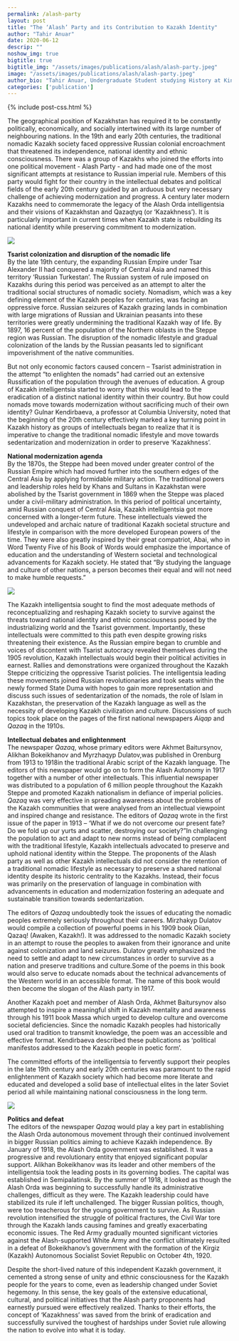 ```yaml
---
permalink: /alash-party
layout: post
title: "The ‘Alash’ Party and its Contribution to Kazakh Identity"
author: "Tahir Anuar"
date: 2020-06-12
descrip: ""
noshow_img: true
bigtitle: true
bigtitle_img: "/assets/images/publications/alash/alash-party.jpeg"
image: "/assets/images/publications/alash/alash-party.jpeg"
author_bio: "Tahir Anuar, Undergraduate Student studying History at King’s College London."
categories: ['publication']
---
```

{% include post-css.html %}

<style>
  .post-bigtitle > div > h1 {
    font-size: 5.2rem;
  }

  ul:not(.usa-sidenav-list) > li {
    list-style-type: "– ";
    margin-bottom: 0!important;
  }

img {
  display: block; 
  margin-left: auto; 
  margin-right: auto; 
  max-height: 500px;
  width: auto; 
}

</style>

The geographical position of Kazakhstan has required it to be constantly politically, economically, and socially intertwined with its large number of neighbouring nations. In the 19th and early 20th centuries, the traditional nomadic Kazakh society faced oppressive Russian colonial encroachment that threatened its independence, national identity and ethnic consciousness. There was a group of Kazakhs who joined the efforts into one political movement - Alash Party - and had made one of the most significant attempts at resistance to Russian imperial rule. Members of this party would fight for their country in the intellectual debates and political fields of the early 20th century guided by an arduous but very necessary challenge of achieving modernization and progress. A century later modern Kazakhs need to commemorate the legacy of the Alash Orda intelligentsia and their visions of Kazakhstan and Qazaqtyq (or ‘Kazakhness’). It is particularly important in current times when Kazakh state is rebuilding its national identity while preserving commitment to modernization.

![](assets/images/publications/alash/alash-party.jpeg)

**Tsarist colonization and disruption of the nomadic life**<br>
By the late 19th century, the expanding Russian Empire under Tsar Alexander II had conquered a majority of Central Asia and named this territory ‘Russian Turkestan’. The Russian system of rule imposed on Kazakhs during this period was perceived as an attempt to alter the traditional social structures of nomadic society. Nomadism, which was a key defining element of the Kazakh peoples for centuries, was facing an oppressive force. Russian seizures of Kazakh grazing lands in combination with large migrations of Russian and Ukrainian peasants into these territories were greatly undermining the traditional Kazakh way of life. By 1897, 16 percent of the population of the Northern oblasts in the Steppe region was Russian. The disruption of the nomadic lifestyle and gradual colonization of the lands by the Russian peasants led to significant impoverishment of the native communities. 

But not only economic factors caused concern – Tsarist administration in the attempt “to enlighten the nomads” had carried out an extensive Russification of the population through the avenues of education. A group of Kazakh intelligentsia started to worry that this would lead to the eradication of a distinct national identity within their country. But how could nomads move towards modernization without sacrificing much of their own identity? Gulnar Kendirbaeva, a professor at Columbia University, noted that the beginning of the 20th century effectively marked a key turning point in Kazakh history as groups of intellectuals began to realize that it is imperative to change the traditional nomadic lifestyle and move towards sedentarization and modernization in order to preserve ‘Kazakhness’.

**National modernization agenda**<br>
By the 1870s, the Steppe had been moved under greater control of the Russian Empire which had moved further into the southern edges of the Central Asia by applying formidable military action. The traditional powers and leadership roles held by Khans and Sultans in Kazakhstan were abolished by the Tsarist government in 1869 when the Steppe was placed under a civil-military administration.
In this period of political uncertainty, amid Russian conquest of Central Asia, Kazakh intelligentsia got more concerned with a longer-term future. These intellectuals viewed the undeveloped and archaic nature of traditional Kazakh societal structure and lifestyle in comparison with the more developed European powers of the time. They were also greatly inspired by their great compatriot, Abai, who in Word Twenty Five of his Book of Words would emphasize the importance of education and the understanding of Western societal and technological advancements for Kazakh society. He stated that “By studying the language and culture of other nations, a person becomes their equal and will not need to make humble requests.”

![](assets/images/publications/alash/intelligentsia.jpeg)

The Kazakh intelligentsia sought to find the most adequate methods of reconceptualizing and reshaping Kazakh society to survive against the threats toward national identity and ethnic consciousness posed by the industrializing world and the Tsarist government. Importantly, these intellectuals were committed to this path even despite growing risks threatening their existence. As the Russian empire began to crumble and voices of discontent with Tsarist autocracy revealed themselves during the 1905 revolution, Kazakh intellectuals would begin their political activities in earnest. Rallies and demonstrations were organized throughout the Kazakh Steppe criticizing the oppressive Tsarist policies. The intelligentsia leading these movements joined Russian revolutionaries and took seats within the newly formed State Duma with  hopes to gain more representation and discuss such issues of sedentarization of the nomads, the role of Islam in Kazakhstan, the preservation of the Kazakh language as well as the necessity of developing Kazakh civilization and culture. Discussions of such topics took place on the pages of the first national newspapers _Aiqap_ and _Qazaq_ in the 1910s.

**Intellectual debates and enlightenment**<br>
The newspaper _Qazaq_, whose primary editors were Akhmet Baitursynov, Alikhan Bokeikhanov and Myrzhaqyp Dulatov,was published in Orenburg from 1913 to 1918in the traditional Arabic script of the Kazakh language. The editors of this newspaper would go on to form the Alash Autonomy in 1917 together with a number of other intellectuals. This influential newspaper was distributed to a population of 6 million people throughout the Kazakh Steppe and promoted Kazakh nationalism in defiance of imperial policies. _Qazaq_ was very effective in spreading awareness about the problems of the Kazakh communities that were analysed from an intellectual viewpoint and inspired change and resistance.
The editors of _Qazaq_ wrote in the first issue of the paper in 1913 – ‘What if we do not overcome our present fate? Do we fold up our yurts and scatter, destroying our society?”In challenging the population to act and adapt to new norms instead of being complacent with the traditional lifestyle, Kazakh intellectuals advocated to preserve and uphold national identity within the Steppe. The proponents of the Alash party as well as other Kazakh intellectuals did not consider the retention of a traditional nomadic lifestyle as necessary to preserve a shared national identity despite its historic centrality to the Kazakhs. Instead, their focus was primarily on the preservation of language in combination with advancements in education and modernization fostering an adequate and sustainable transition towards sedentarization.

The editors of _Qazaq_ undoubtedly took the issues of educating the nomadic peoples extremely seriously throughout their careers. Mirzhakyp Dulatov would compile a collection of powerful poems in his 1909 book Oiian, Qazaq! (Awaken, Kazakh!). It was addressed to the nomadic Kazakh society in an attempt to rouse the peoples to awaken from their ignorance and unite against colonization and land seizures. Dulatov greatly emphasized the need to settle and adapt to new circumstances in order to survive as a nation and preserve traditions and culture.Some of the poems in this book would also serve to educate nomads about the technical advancements of the Western world in an accessible format. The name of this book would then become the slogan of the Alash party in 1917.

Another Kazakh poet and member of Alash Orda, Akhmet Baitursynov also attempted to inspire a meaningful shift in Kazakh mentality and awareness through his 1911 book Massa which urged to develop culture and overcome societal deficiencies. Since the nomadic Kazakh peoples had historically used oral tradition to transmit knowledge, the poem was an accessible and effective format. Kendirbaeva described these publications as ‘political manifestos addressed to the Kazakh people in poetic form’.

The committed efforts of the intelligentsia to fervently support their peoples in the late 19th century and early 20th centuries was paramount to the rapid enlightenment of Kazakh society which had become more literate and educated and developed a solid base of intellectual elites in the later Soviet period all while maintaining national consciousness in the long term.

![](assets/images/publications/alash/politicos.jpeg)

**Politics and defeat**<br>
The editors of the newspaper _Qazaq_ would play a key part in establishing the Alash Orda autonomous movement through their continued involvement in bigger Russian politics aiming to achieve Kazakh independence. By January of 1918, the Alash Orda government was established. It was a progressive and revolutionary entity that enjoyed significant popular support. Alikhan Bokeikhanov was its leader and other members of the intelligentsia took the leading posts in its governing bodies. The capital was established in Semipalatinsk. By the summer of 1918, it looked as though the Alash Orda was beginning to successfully handle its administrative challenges, difficult as they were. The Kazakh leadership could have stabilized its rule if left unchallenged. The bigger Russian politics, though, were too treacherous for the young government to survive.
As Russian revolution intensified the struggle of political fractures, the Civil War tore through the Kazakh lands causing famines and greatly exacerbating economic issues. The Red Army gradually mounted significant victories against the Alash-supported White Army and the conflict ultimately resulted in a defeat of Bokeikhanov’s government with the formation of the Kirgiz (Kazakh) Autonomous Socialist Soviet Republic on October 4th, 1920.

Despite the short-lived nature of this independent Kazakh government, it cemented a strong sense of unity and ethnic consciousness for the Kazakh people for the years to come, even as leadership changed under Soviet hegemony. In this sense, the key goals of the extensive educational, cultural, and political initiatives that the Alash party proponents had earnestly pursued were effectively realized. Thanks to their efforts, the concept of ‘Kazakhness’ was saved from the brink of eradication and successfully survived the toughest of hardships under Soviet rule allowing the nation to evolve into what it is today.